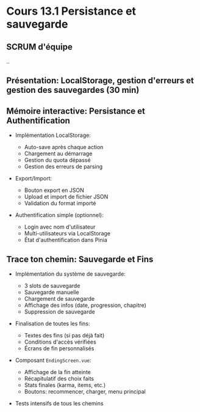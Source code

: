 # Cours 13.1 Persistance et sauvegarde

<!-- 24 novembre -->

## SCRUM d'équipe

..


## Présentation: LocalStorage, gestion d'erreurs et gestion des sauvegardes (30 min)

## Mémoire interactive: Persistance et Authentification

- Implémentation LocalStorage:

  - Auto-save après chaque action
  - Chargement au démarrage
  - Gestion du quota dépassé
  - Gestion des erreurs de parsing

- Export/Import:

  - Bouton export en JSON
  - Upload et import de fichier JSON
  - Validation du format importé

- Authentification simple (optionnel):

  - Login avec nom d'utilisateur
  - Multi-utilisateurs via LocalStorage
  - État d'authentification dans Pinia
<!--
### Atelier optionnel Firebase (1h): - Pour les équipes avancées

- Configuration Firebase
- Premier test de sauvegarde cloud
-->

## Trace ton chemin: Sauvegarde et Fins

- Implémentation du système de sauvegarde:

  - 3 slots de sauvegarde
  - Sauvegarde manuelle
  - Chargement de sauvegarde
  - Affichage des infos (date, progression, chapitre)
  - Suppression de sauvegarde


- Finalisation de toutes les fins:

  - Textes des fins (si pas déjà fait)
  - Conditions d'accès vérifiées
  - Écrans de fin personnalisés

- Composant `EndingScreen.vue`:

  - Affichage de la fin atteinte
  - Récapitulatif des choix faits
  - Stats finales (karma, items, etc.)
  - Boutons: recommencer, charger, menu principal

- Tests intensifs de tous les chemins